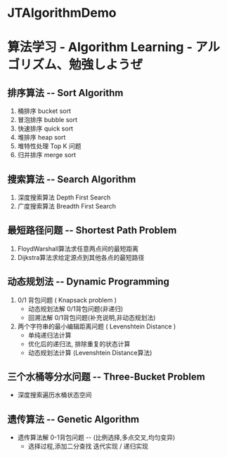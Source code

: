 # JTAlgorithmDemo
# 算法学习 - Algorithm Learning - アルゴリズム、勉強しようぜ

## 排序算法 -- Sort Algorithm

1. 桶排序 bucket sort
2. 冒泡排序 bubble sort
3. 快速排序 quick sort
4. 堆排序  heap sort
5. 堆特性处理 Top K 问题   
6. 归并排序  merge sort

## 搜索算法 -- Search Algorithm

1. 深度搜索算法 Depth First Search
2. 广度搜索算法 Breadth First Search

## 最短路径问题 -- Shortest Path Problem

1. FloydWarshall算法求任意两点间的最短距离
2. Dijkstra算法求给定源点到其他各点的最短路径

## 动态规划法 -- Dynamic Programming

1. 0/1 背包问题 ( Knapsack problem ) 
    * 动态规划法解 0/1背包问题(非递归)
    * 回溯法解 0/1背包问题(补充说明,非动态规划法)
2. 两个字符串的最小编辑距离问题 ( Levenshtein Distance )
    * 单纯递归法计算
    * 优化后的递归法, 排除重复的状态计算
    * 动态规划法计算 (Levenshtein Distance算法)

## 三个水桶等分水问题 -- Three-Bucket Problem
* 深度搜索遍历水桶状态空间

## 遗传算法 -- Genetic Algorithm
* 遗传算法解 0-1背包问题 -- (比例选择,多点交叉,均匀变异)
    * 选择过程,添加二分查找  迭代实现 / 递归实现

